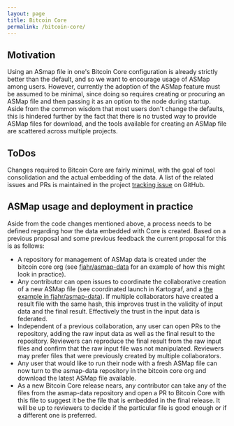 ```yaml
---
layout: page
title: Bitcoin Core
permalink: /bitcoin-core/
---
```


## Motivation

Using an ASmap file in one's Bitcoin Core configuration is already strictly better than the default, and so we want to encourage usage of ASMap among users. However, currently the adoption of the ASMap feature must be assumed to be minimal, since doing so requires creating or procuring an ASMap file and then passing it as an option to the node during startup. Aside from the common wisdom that most users don't change the defaults, this is hindered further by the fact that there is no trusted way to provide ASMap files for download, and the tools available for creating an ASMap file are scattered across multiple projects.

## ToDos

Changes required to Bitcoin Core are fairly minimal, with the goal of tool consolidation and the actual embedding of the data. A list of the related issues and PRs is maintained in the project [tracking issue](https://github.com/bitcoin/bitcoin/issues/28794) on GitHub.

## ASMap usage and deployment in practice

Aside from the code changes mentioned above, a process needs to be defined regarding how the data embedded with Core is created. Based on a previous proposal and some previous feedback the current proposal for this is as follows:

- A repository for management of ASMap data is created under the bitcoin core org (see [fjahr/asmap-data](https://github.com/bitcoin/bitcoin/issues/28794) for an example of how this might look in practice).
- Any contributor can open issues to coordinate the collaborative creation of a new ASMap file (see coordinated launch in Kartograf, and a [the example in fjahr/asmap-data](https://github.com/fjahr/asmap-data/issues/4)). If multiple collaborators have created a result file with the same hash, this improves trust in the validity of input data and the final result. Effectively the trust in the input data is federated.
- Independent of a previous collaboration, any user can open PRs to the repository, adding the raw input data as well as the final result to the repository. Reviewers can reproduce the final result from the raw input files and confirm that the raw input file was not manipulated. Reviewers may prefer files that were previously created by multiple collaborators.
- Any user that would like to run their node with a fresh ASMap file can now turn to the asmap-data repository in the bitcoin core org and download the latest ASMap file available.
- As a new Bitcoin Core release nears, any contributor can take any of the files from the asmap-data repository and open a PR to Bitcoin Core with this file to suggest it be the file that is embedded in the final release. It will be up to reviewers to decide if the particular file is good enough or if a different one is preferred.
